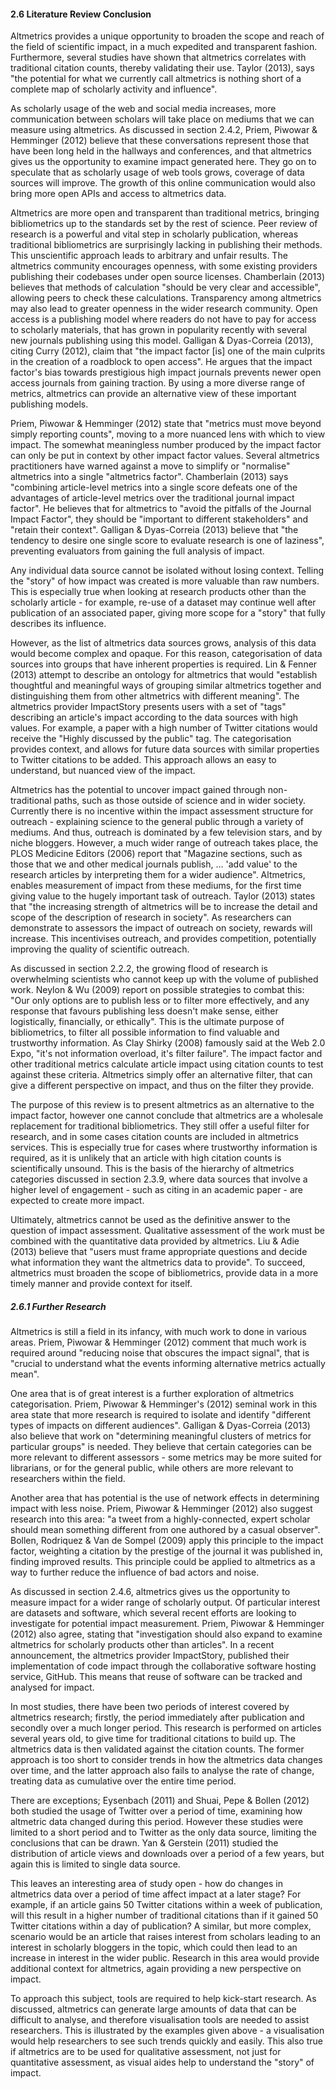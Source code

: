 <div class="page-break-avoid">

#### 2.6 Literature Review Conclusion

Altmetrics provides a unique opportunity to broaden the scope and reach of the field of scientific impact, in a much expedited and transparent fashion. Furthermore, several studies have shown that altmetrics correlates with traditional citation counts, thereby validating their use. Taylor (2013), says "the potential for what we currently call altmetrics is nothing short of a complete map of scholarly activity and influence".

</div>

As scholarly usage of the web and social media increases, more communication between scholars will take place on mediums that we can measure using altmetrics. As discussed in section 2.4.2, Priem, Piwowar & Hemminger (2012) believe that these conversations represent those that have been long held in the hallways and conferences, and that altmetrics gives us the opportunity to examine impact generated here. They go on to speculate that as scholarly usage of web tools grows, coverage of data sources will improve. The growth of this online communication would also bring more open APIs and access to altmetrics data.

Altmetrics are more open and transparent than traditional metrics, bringing bibliometrics up to the standards set by the rest of science. Peer review of research is a powerful and vital step in scholarly publication, whereas traditional bibliometrics are surprisingly lacking in publishing their methods. This unscientific approach leads to arbitrary and unfair results. The altmetrics community encourages openness, with some existing providers publishing their codebases under open source licenses. Chamberlain (2013) believes that methods of calculation "should be very clear and accessible", allowing peers to check these calculations. Transparency among altmetrics may also lead to greater openness in the wider research community. Open access is a publishing model where readers do not have to pay for access to scholarly materials, that has grown in popularity recently with several new journals publishing using this model. Galligan & Dyas-Correia (2013), citing Curry (2012), claim that "the impact factor [is] one of the main culprits in the creation of a roadblock to open access". He argues that the impact factor's bias towards prestigious high impact journals prevents newer open access journals from gaining traction. By using a more diverse range of metrics, altmetrics can provide an alternative view of these important publishing models.

Priem, Piwowar & Hemminger (2012) state that "metrics must move beyond simply reporting counts", moving to a more nuanced lens with which to view impact. The somewhat meaningless number produced by the impact factor can only be put in context by other impact factor values. Several altmetrics practitioners have warned against a move to simplify or "normalise" altmetrics into a single "altmetrics factor". Chamberlain (2013) says "combining article-level metrics into a single score defeats one of the advantages of article-level metrics over the traditional journal impact factor". He believes that for altmetrics to "avoid the pitfalls of the Journal Impact Factor", they should be "important to different stakeholders" and "retain their context". Galligan & Dyas-Correia (2013) believe that "the tendency to desire one single score to evaluate research is one of laziness", preventing evaluators from gaining the full analysis of impact.

Any individual data source cannot be isolated without losing context. Telling the "story" of how impact was created is more valuable than raw numbers. This is especially true when looking at research products other than the scholarly article - for example, re-use of a dataset may continue well after publication of an associated paper, giving more scope for a "story" that fully describes its influence.

However, as the list of altmetrics data sources grows, analysis of this data would become complex and opaque. For this reason, categorisation of data sources into groups that have inherent properties is required. Lin & Fenner (2013) attempt to describe an ontology for altmetrics that would "establish thoughtful and meaningful ways of grouping similar altmetrics together and distinguishing them from other altmetrics with different meaning". The altmetrics provider ImpactStory presents users with a set of "tags" describing an article's impact according to the data sources with high values. For example, a paper with a high number of Twitter citations would receive the "Highly discussed by the public" tag. The categorisation provides context, and allows for future data sources with similar properties to Twitter citations to be added. This approach allows an easy to understand, but nuanced view of the impact.

Altmetrics has the potential to uncover impact gained through non-traditional paths, such as those outside of science and in wider society. Currently there is no incentive within the impact assessment structure for outreach - explaining science to the general public through a variety of mediums. And thus, outreach is dominated by a few television stars, and by niche bloggers. However, a much wider range of outreach takes place, the PLOS Medicine Editors (2006) report that "Magazine sections, such as those that we and other medical journals publish, ... 'add value' to the research articles by interpreting them for a wider audience". Altmetrics, enables measurement of impact from these mediums, for the first time giving value to the hugely important task of outreach. Taylor (2013) states that "the increasing strength of altmetrics will be to increase the detail and scope of the description of research in society". As researchers can demonstrate to assessors the impact of outreach on society, rewards will increase. This incentivises outreach, and provides competition, potentially improving the quality of scientific outreach.

As discussed in section 2.2.2, the growing flood of research is overwhelming scientists who cannot keep up with the volume of published work. Neylon & Wu (2009) report on possible strategies to combat this: "Our only options are to publish less or to filter more effectively, and any response that favours publishing less doesn't make sense, either logistically, financially, or ethically". This is the ultimate purpose of bibliometrics, to filter all possible information to find valuable and trustworthy information. As Clay Shirky (2008) famously said at the Web 2.0 Expo, "it's not information overload, it's filter failure". The impact factor and other traditional metrics calculate article impact using citation counts to test against these criteria. Altmetrics simply offer an alternative filter, that can give a different perspective on impact, and thus on the filter they provide.

The purpose of this review is to present altmetrics as an alternative to the impact factor, however one cannot conclude that altmetrics are a wholesale replacement for traditional bibliometrics. They still offer a useful filter for research, and in some cases citation counts are included in altmetrics services. This is especially true for cases where trustworthy information is required, as it is unlikely that an article with high citation counts is scientifically unsound. This is the basis of the hierarchy of altmetrics categories discussed in section 2.3.9, where data sources that involve a higher level of engagement - such as citing in an academic paper - are expected to create more impact.

Ultimately, altmetrics cannot be used as the definitive answer to the question of impact assessment. Qualitative assessment of the work must be combined with the quantitative data provided by altmetrics. Liu & Adie (2013) believe that "users must frame appropriate questions and decide what information they want the altmetrics data to provide". To succeed, altmetrics must broaden the scope of bibliometrics, provide data in a more timely manner and provide context for itself.

##### 2.6.1 Further Research

Altmetrics is still a field in its infancy, with much work to done in various areas. Priem, Piwowar & Hemminger (2012) comment that much work is required around "reducing noise that obscures the impact signal", that is "crucial to understand what the events informing alternative metrics actually mean".

One area that is of great interest is a further exploration of altmetrics categorisation. Priem, Piwowar & Hemminger's (2012) seminal work in this area state that more research is required to isolate and identify "different types of impacts on different audiences". Galligan & Dyas-Correia (2013) also believe that work on "determining meaningful clusters of metrics for particular groups" is needed. They believe that certain categories can be more relevant to different assessors - some metrics may be more suited for librarians, or for the general public, while others are more relevant to researchers within the field.

Another area that has potential is the use of network effects in determining impact with less noise. Priem, Piwowar & Hemminger (2012) also suggest research into this area: "a tweet from a highly-connected, expert scholar should mean something different from one authored by a casual observer". Bollen, Rodriquez & Van de Sompel (2009) apply this principle to the impact factor, weighting a citation by the prestige of the journal it was published in, finding improved results. This principle could be applied to altmetrics as a way to further reduce the influence of bad actors and noise.

As discussed in section 2.4.6, altmetrics gives us the opportunity to measure impact for a wider range of scholarly output. Of particular interest are datasets and software, which several recent efforts are looking to investigate for potential impact measurement. Priem, Piwowar & Hemminger (2012) also agree, stating that "investigation should also expand to examine altmetrics for scholarly products other than articles". In a recent announcement, the altmetrics provider ImpactStory, published their implementation of code impact through the collaborative software hosting service, GitHub. This means that reuse of software can be tracked and analysed for impact.

In most studies, there have been two periods of interest covered by altmetrics research; firstly, the period immediately after publication and secondly over a much longer period. This research is performed on articles several years old, to give time for traditional citations to build up. The altmetrics data is then validated against the citation counts. The former approach is too short to consider trends in how the altmetrics data changes over time, and the latter approach also fails to analyse the rate of change, treating data as cumulative over the entire time period.

There are exceptions; Eysenbach (2011) and Shuai, Pepe & Bollen (2012) both studied the usage of Twitter over a period of time, examining how altmetric data changed during this period. However these studies were limited to a short period and to Twitter as the only data source, limiting the conclusions that can be drawn. Yan & Gerstein (2011) studied the distribution of article views and downloads over a period of a few years, but again this is limited to single data source.

This leaves an interesting area of study open - how do changes in altmetrics data over a period of time affect impact at a later stage? For example, if an article gains 50 Twitter citations within a week of publication, will this result in a higher number of traditional citations than if it gained 50 Twitter citations within a day of publication? A similar, but more complex, scenario would be an article that raises interest from scholars leading to an interest in scholarly bloggers in the topic, which could then lead to an increase in interest in the wider public. Research in this area would provide additional context for altmetrics, again providing a new perspective on impact.

To approach this subject, tools are required to help kick-start research. As discussed, altmetrics can generate large amounts of data that can be difficult to analyse, and therefore visualisation tools are needed to assist researchers. This is illustrated by the examples given above - a visualisation would help researchers to see such trends quickly and easily. This also true if altmetrics are to be used for qualitative assessment, not just for quantitative assessment, as visual aides help to understand the "story" of impact.

